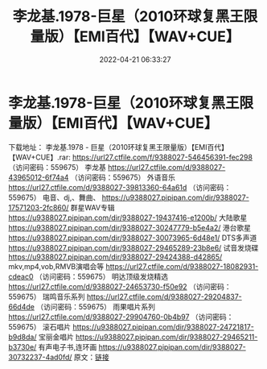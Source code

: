 ﻿---
title: 李龙基.1978-巨星（2010环球复黑王限量版）【EMI百代】【WAV+CUE】
date: 2022-04-21 06:33:27
categories: WAV车载音乐、镜像
tags: 国语流行
---
# 李龙基.1978-巨星（2010环球复黑王限量版）【EMI百代】【WAV+CUE】

下载地址：
李龙基.1978 -
巨星（2010环球复黑王限量版）【EMI百代】【WAV+CUE】.rar: https://url27.ctfile.com/f/9388027-546456391-fec298
（访问密码：559675）
李龙基
https://url27.ctfile.com/d/9388027-43965012-6f74a4
（访问密码：559675）
外语音乐
https://url27.ctfile.com/d/9388027-39813360-64a61d
（访问密码：559675）
电音、dj,、舞曲、
https://u9388027.pipipan.com/dir/9388027-17571203-2fc860/
群星WAV专辑
https://u9388027.pipipan.com/dir/9388027-19437416-e1200b/
大陆歌星
https://u9388027.pipipan.com/dir/9388027-30247779-b5e4a2/
港台歌星
https://u9388027.pipipan.com/dir/9388027-30073965-6d48e1/
DTS多声道
https://u9388027.pipipan.com/dir/9388027-29465289-23b8e6/
试音发烧碟
https://u9388027.pipipan.com/dir/9388027-29424388-d42865/
mkv,mp4,vob,RMVB演唱会等
https://url27.ctfile.com/d/9388027-18082931-cdeac0
（访问密码：559675）
明达顶级发烧精选
https://url27.ctfile.com/d/9388027-24653730-f50e92
（访问密码：559675）
瑞鸣音乐系列
https://url27.ctfile.com/d/9388027-29204837-66d4de
（访问密码：559675）
雨果唱片系列
https://url27.ctfile.com/d/9388027-29904760-0b4b97
（访问密码：559675）
滚石唱片
https://u9388027.pipipan.com/dir/9388027-24721817-b9d8da/
宝丽金唱片
https://u9388027.pipipan.com/dir/9388027-29465211-b3730e/
有声电子书,连环画
https://u9388027.pipipan.com/dir/9388027-30732237-4ad0fd/
原文：[链接](https://blog.sina.com.cn/s/blog_1647c7e7601030wrt.html)